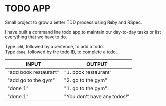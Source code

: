 # TODO APP

Small project to grow a better TDD process using Ruby and RSpec.

I have built a command line todo app to maintain our day-to-day tasks or list everything that we have to do.

Type `add`, followed by a sentence, to add a todo.\
Type `done`, followed by the todo ID, to complete a todo.

INPUT | OUTPUT
--- | ---
"add book restaurant" | "1. book restaurant"
"add go to the gym" | "2. go to the gym"
"done 1" | "1. go to the gym"
"done 1" | "You don't have any todos!"
